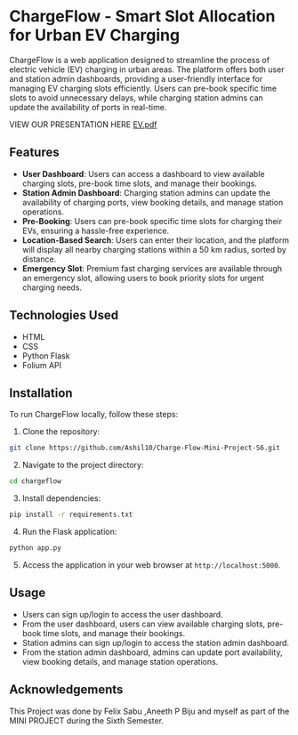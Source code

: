 # ChargeFlow - Smart Slot Allocation for Urban EV Charging

ChargeFlow is a web application designed to streamline the process of electric vehicle (EV) charging in urban areas. The platform offers both user and station admin dashboards, providing a user-friendly interface for managing EV charging slots efficiently. Users can pre-book specific time slots to avoid unnecessary delays, while charging station admins can update the availability of ports in real-time.

VIEW OUR PRESENTATION HERE
[EV.pdf](https://github.com/Ashil10/Charge-Flow-Mini-Project-S6/files/15129669/EV.pdf)

## Features

- **User Dashboard**: Users can access a dashboard to view available charging slots, pre-book time slots, and manage their bookings.
- **Station Admin Dashboard**: Charging station admins can update the availability of charging ports, view booking details, and manage station operations.
- **Pre-Booking**: Users can pre-book specific time slots for charging their EVs, ensuring a hassle-free experience.
- **Location-Based Search**: Users can enter their location, and the platform will display all nearby charging stations within a 50 km radius, sorted by distance.
- **Emergency Slot**: Premium fast charging services are available through an emergency slot, allowing users to book priority slots for urgent charging needs.

## Technologies Used

- HTML
- CSS
- Python Flask
- Folium API

## Installation

To run ChargeFlow locally, follow these steps:

1. Clone the repository:

```bash
git clone https://github.com/Ashil10/Charge-Flow-Mini-Project-S6.git
```

2. Navigate to the project directory:

```bash
cd chargeflow
```

3. Install dependencies:

```bash
pip install -r requirements.txt
```

4. Run the Flask application:

```bash
python app.py
```

5. Access the application in your web browser at `http://localhost:5000`.

## Usage

- Users can sign up/login to access the user dashboard.
- From the user dashboard, users can view available charging slots, pre-book time slots, and manage their bookings.
- Station admins can sign up/login to access the station admin dashboard.
- From the station admin dashboard, admins can update port availability, view booking details, and manage station operations.


## Acknowledgements

This Project was done by Felix Sabu ,Aneeth P Biju and myself as part of the MINI PROJECT during the Sixth Semester.

